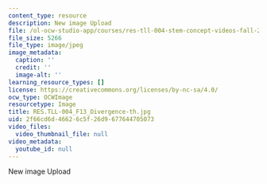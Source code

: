 ```yaml
---
content_type: resource
description: New image Upload
file: /ol-ocw-studio-app/courses/res-tll-004-stem-concept-videos-fall-2013/2f66cd6d46626c5f26d9677644705073_RES.TLL-004_F13_Divergence-th.jpg
file_size: 5266
file_type: image/jpeg
image_metadata:
  caption: ''
  credit: ''
  image-alt: ''
learning_resource_types: []
license: https://creativecommons.org/licenses/by-nc-sa/4.0/
ocw_type: OCWImage
resourcetype: Image
title: RES.TLL-004_F13_Divergence-th.jpg
uid: 2f66cd6d-4662-6c5f-26d9-677644705073
video_files:
  video_thumbnail_file: null
video_metadata:
  youtube_id: null
---
```

New image Upload
